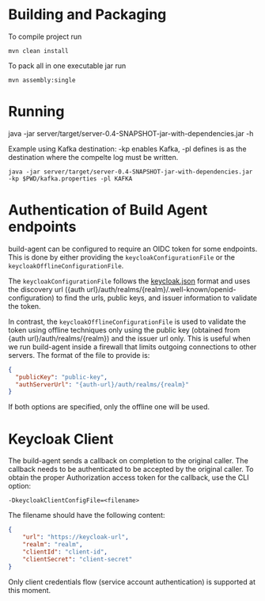 Building and Packaging
======================


To compile project run

    mvn clean install

To pack all in one executable jar run

    mvn assembly:single

Running
=======
java -jar server/target/server-0.4-SNAPSHOT-jar-with-dependencies.jar -h

Example using Kafka destination: -kp enables Kafka, -pl defines is as the destination where the compelte log must be written.

    java -jar server/target/server-0.4-SNAPSHOT-jar-with-dependencies.jar -kp $PWD/kafka.properties -pl KAFKA

Authentication of Build Agent endpoints
=======================================
build-agent can be configured to require an OIDC token for some endpoints. This is done by either providing the `keycloakConfigurationFile` or the `keycloakOfflineConfigurationFile`.

The `keycloakConfigurationFile` follows the [keycloak.json](https://www.keycloak.org/docs/latest/securing_apps/) format and uses the discovery url ({auth url}/auth/realms/{realm}/.well-known/openid-configuration) to find the urls, public keys, and issuer information to validate the token.

In contrast, the `keycloakOfflineConfigurationFile` is used to validate the token using offline techniques only using the public key (obtained from {auth url}/auth/realms/{realm}) and the issuer url only. This is useful when we run build-agent inside a firewall that limits outgoing connections to other servers. The format of the file to provide is:
```json
{
  "publicKey": "public-key",
  "authServerUrl": "{auth-url}/auth/realms/{realm}"
}
```

If both options are specified, only the offline one will be used.

Keycloak Client
===============
The build-agent sends a callback on completion to the original caller. The callback needs to be authenticated to be
accepted by the original caller. To obtain the proper Authorization access token for the callback, use the CLI option:
```
-DkeycloakClientConfigFile=<filename>
```

The filename should have the following content:
```json
{
    "url": "https://keycloak-url",
    "realm": "realm",
    "clientId": "client-id",
    "clientSecret": "client-secret"
}
```

Only client credentials flow (service account authentication) is supported at this moment.
